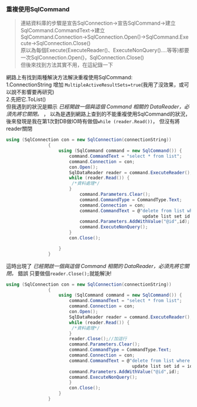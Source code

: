 ### 重複使用SqlCommand

>連結資料庫的步驟是宣告SqlConnection→宣告SqlCommand→建立SqlCommand.CommandText→建立SqlCommand.Connection→SqlConnection.Open()→SqlCommand.Execute→SqlConnection.Close()  
>原以為每個Execute(ExecuteReader()、ExecuteNonQuery()....等等)都要一次SqlConnection.Open()，SqlConnection.Close()  
>但後來找到方法其實不用，在這紀錄一下

網路上有找到兩種解決方法解決重複使用SqlCommand:  
1.ConnectionString 增加 `MultipleActiveResultSets=true`(我用了沒效果，或可以說不影響要再研究)  
2.先把它.ToList()  
但我遇到的狀況是顯示 *已經開啟一個與這個 Command 相關的 DataReader，必須先將它關閉。* ，
以為是遇到網路上查到的不能重複使用SqlCommand的狀況，後來發現是我在第1次對DB做IO時有做個`while (reader.Read())`，
但沒有將reader關閉
```c#
using (SqlConnection con = new SqlConnection(connectionString))
                {
                    using (SqlCommand command = new SqlCommand()) {
                        command.CommandText = "select * from list";
                        command.Connection = con;
                        con.Open();
                        SqlDataReader reader = command.ExecuteReader();
                        while (reader.Read()) {
                         /*資料處理*/
                        }
                            command.Parameters.Clear();
                            command.CommandType = CommandType.Text;
                            command.Connection = con;
                            command.CommandText = @"delete from list where id=@id;
                                                    update list set id = id-1 where id > @id;";
                            command.Parameters.AddWithValue("@id",id);
                            command.ExecuteNonQuery();
                        }
                        con.Close();

                    }
                }
```
這時出現了 *已經開啟一個與這個 Command 相關的 DataReader，必須先將它關閉。* 錯誤
只要做個`reader.Close();`就能解決!
```c#
using (SqlConnection con = new SqlConnection(connectionString))
                {
                    using (SqlCommand command = new SqlCommand()) {
                        command.CommandText = "select * from list";
                        command.Connection = con;
                        con.Open();
                        SqlDataReader reader = command.ExecuteReader();
                        while (reader.Read()) {
                         /*資料處理*/
                        }
                        reader.Close();//加這行
                        command.Parameters.Clear();
                        command.CommandType = CommandType.Text;
                        command.Connection = con;
                        command.CommandText = @"delete from list where id=@id;
                                                update list set id = id-1 where id > @id;";
                        command.Parameters.AddWithValue("@id",id);
                        command.ExecuteNonQuery();
                        }
                        con.Close();
                    }
                }
```
